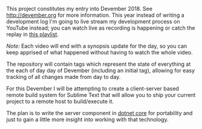 This project constitutes my entry into Devember 2018. See <http://devember.org>
for more information. This year instead of writing a development log I'm going
to live stream my development process on YouTube instead; you can watch live as
recording is happening or catch the replay in
[this playlist](https://www.youtube.com/playlist?list=PLI8r83BmGHOjXxsQqL9cNDJCgWWx_8XEb>).

*Note:* Each video will end with a synopsis update for the day, so you can keep
apprised of what happened without having to watch the whole video.

The repository will contain tags which represent the state of everything at the
each of day day of Devember (including an initial tag), allowing for easy
tracking of all changes made from day to day.

For this Devember I will be attempting to create a client-server based remote
build system for Sublime Text that will allow you to ship your current project
to a remote host to build/execute it.

The plan is to write the server component in [dotnet core](https://dotnet.microsoft.com/learn/dotnet/what-is-dotnet)
for portability and just to gain a little more insight into working with that
technology.
